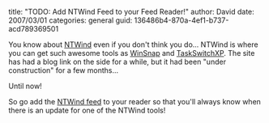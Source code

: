 
title: "TODO: Add NTWind Feed to your Feed Reader!"
author: David
date: 2007/03/01
categories: general
guid: 136486b4-870a-4ef1-b737-acd789369501

You know about [NTWind](http://www.ntwind.com/) even if you don't think you do... NTWind is where you can get such awesome tools as [WinSnap](http://www.ntwind.com/software/winsnap.html) and [TaskSwitchXP](http://www.ntwind.com/software/taskswitchxp.html). The site has had a blog link on the side for a while, but it had been "under construction" for a few months...

Until now! 

So go add the [NTWind feed](http://www.ntwind.com/rss.xml) to your reader so that you'll always know when there is an update for one of the NTWind tools!

